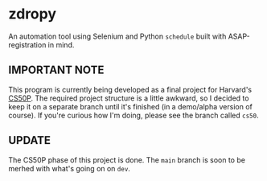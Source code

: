 # zdropy

An automation tool using Selenium and Python `schedule`
built with ASAP-registration in mind. 

## IMPORTANT NOTE 

This program is currently being developed as a final project for Harvard's
[CS50P](https://cs50.harvard.edu/python/2022/). The required project structure
is a little awkward, so I decided to keep it on a separate branch until
it's finished (in a demo/alpha version of course). If you're curious how
I'm doing, please see the branch called `cs50`.

## UPDATE

The CS50P phase of this project is done. The `main` branch is soon to be 
merhed with what's going on on `dev`.
